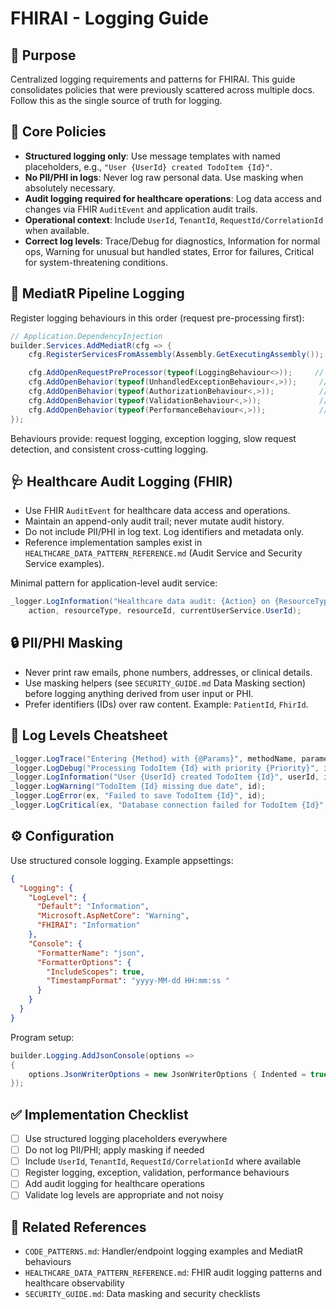 # FHIRAI - Logging Guide

## 🎯 Purpose
Centralized logging requirements and patterns for FHIRAI. This guide consolidates policies that were previously scattered across multiple docs. Follow this as the single source of truth for logging.

## 🔑 Core Policies
- **Structured logging only**: Use message templates with named placeholders, e.g., `"User {UserId} created TodoItem {Id}"`.
- **No PII/PHI in logs**: Never log raw personal data. Use masking when absolutely necessary.
- **Audit logging required for healthcare operations**: Log data access and changes via FHIR `AuditEvent` and application audit trails.
- **Operational context**: Include `UserId`, `TenantId`, `RequestId/CorrelationId` when available.
- **Correct log levels**: Trace/Debug for diagnostics, Information for normal ops, Warning for unusual but handled states, Error for failures, Critical for system-threatening conditions.

## 🧩 MediatR Pipeline Logging
Register logging behaviours in this order (request pre-processing first):

```csharp
// Application.DependencyInjection
builder.Services.AddMediatR(cfg => {
    cfg.RegisterServicesFromAssembly(Assembly.GetExecutingAssembly());

    cfg.AddOpenRequestPreProcessor(typeof(LoggingBehaviour<>));     // Log incoming request
    cfg.AddOpenBehavior(typeof(UnhandledExceptionBehaviour<,>));     // Catch & log exceptions
    cfg.AddOpenBehavior(typeof(AuthorizationBehaviour<,>));          // Check authorization
    cfg.AddOpenBehavior(typeof(ValidationBehaviour<,>));             // Validate request
    cfg.AddOpenBehavior(typeof(PerformanceBehaviour<,>));            // Monitor performance
});
```

Behaviours provide: request logging, exception logging, slow request detection, and consistent cross-cutting logging.

## 🩺 Healthcare Audit Logging (FHIR)
- Use FHIR `AuditEvent` for healthcare data access and operations.
- Maintain an append-only audit trail; never mutate audit history.
- Do not include PII/PHI in log text. Log identifiers and metadata only.
- Reference implementation samples exist in `HEALTHCARE_DATA_PATTERN_REFERENCE.md` (Audit Service and Security Service examples).

Minimal pattern for application-level audit service:
```csharp
_logger.LogInformation("Healthcare data audit: {Action} on {ResourceType} {ResourceId} by user {UserId}",
    action, resourceType, resourceId, currentUserService.UserId);
```

## 🔒 PII/PHI Masking
- Never print raw emails, phone numbers, addresses, or clinical details.
- Use masking helpers (see `SECURITY_GUIDE.md` Data Masking section) before logging anything derived from user input or PHI.
- Prefer identifiers (IDs) over raw content. Example: `PatientId`, `FhirId`.

## 🧪 Log Levels Cheatsheet
```csharp
_logger.LogTrace("Entering {Method} with {@Params}", methodName, parameters);
_logger.LogDebug("Processing TodoItem {Id} with priority {Priority}", id, priority);
_logger.LogInformation("User {UserId} created TodoItem {Id}", userId, id);
_logger.LogWarning("TodoItem {Id} missing due date", id);
_logger.LogError(ex, "Failed to save TodoItem {Id}", id);
_logger.LogCritical(ex, "Database connection failed for TodoItem {Id}", id);
```

## ⚙️ Configuration
Use structured console logging. Example appsettings:
```json
{
  "Logging": {
    "LogLevel": {
      "Default": "Information",
      "Microsoft.AspNetCore": "Warning",
      "FHIRAI": "Information"
    },
    "Console": {
      "FormatterName": "json",
      "FormatterOptions": {
        "IncludeScopes": true,
        "TimestampFormat": "yyyy-MM-dd HH:mm:ss "
      }
    }
  }
}
```

Program setup:
```csharp
builder.Logging.AddJsonConsole(options =>
{
    options.JsonWriterOptions = new JsonWriterOptions { Indented = true };
});
```

## ✅ Implementation Checklist
- [ ] Use structured logging placeholders everywhere
- [ ] Do not log PII/PHI; apply masking if needed
- [ ] Include `UserId`, `TenantId`, `RequestId/CorrelationId` where available
- [ ] Register logging, exception, validation, performance behaviours
- [ ] Add audit logging for healthcare operations
- [ ] Validate log levels are appropriate and not noisy

## 🔗 Related References
- `CODE_PATTERNS.md`: Handler/endpoint logging examples and MediatR behaviours
- `HEALTHCARE_DATA_PATTERN_REFERENCE.md`: FHIR audit logging patterns and healthcare observability
- `SECURITY_GUIDE.md`: Data masking and security checklists


